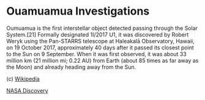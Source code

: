 # Ouamuamua Investigations

Oumuamua is the first interstellar object detected passing through the Solar System.[21] Formally designated 1I/2017 U1, it was discovered by Robert Weryk using the Pan-STARRS telescope at Haleakalā Observatory, Hawaii, on 19 October 2017, approximately 40 days after it passed its closest point to the Sun on 9 September. When it was first observed, it was about 33 million km (21 million mi; 0.22 AU) from Earth (about 85 times as far away as the Moon) and already heading away from the Sun.

(c) [Wikipedia](https://en.wikipedia.org/wiki/%CA%BBOumuamua)

[NASA Discovery](https://solarsystem.nasa.gov/asteroids-comets-and-meteors/comets/oumuamua/in-depth/)
